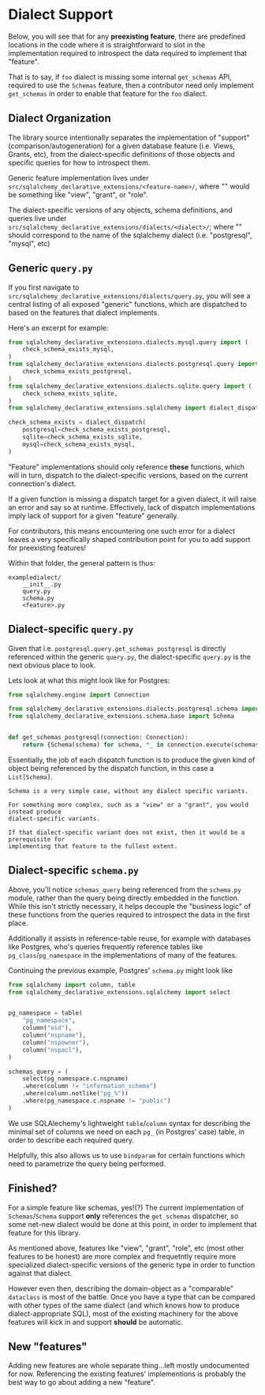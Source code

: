# Dialect Support

Below, you will see that for any **preexisting feature**, there are predefined
locations in the code where it is straightforward to slot in the implementation
required to introspect the data required to implement that "feature".

That is to say, if `foo` dialect is missing some internal `get_schemas` API,
required to use the `Schemas` feature, then a contributor need only implement
`get_schemas` in order to enable that feature for the `foo` dialect.

## Dialect Organization

The library source intentionally separates the implementation of "support"
(comparison/autogeneration) for a given database feature (i.e. Views, Grants,
etc), from the dialect-specific definitions of those objects and specific
queries for how to introspect them.

Generic feature implementation lives under
`src/sqlalchemy_declarative_extensions/<feature-name>/`, where "<feature-name>"
would be something like "view", "grant", or "role".

The dialect-specific versions of any objects, schema definitions, and queries
live under `src/sqlalchemy_declarative_extensions/dialects/<dialect>/`; where
"<dialect>" should correspond to the name of the sqlalchemy dialect (i.e.
"postgresql", "mysql", etc)

## Generic `query.py`

If you first navigate to
`src/sqlalchemy_declarative_extensions/dialects/query.py`, you will see a
central listing of all exposed "generic" functions, which are dispatched to
based on the features that dialect implements.

Here's an excerpt for example:

```python
from sqlalchemy_declarative_extensions.dialects.mysql.query import (
    check_schema_exists_mysql,
)
from sqlalchemy_declarative_extensions.dialects.postgresql.query import (
    check_schema_exists_postgresql,
)
from sqlalchemy_declarative_extensions.dialects.sqlite.query import (
    check_schema_exists_sqlite,
)
from sqlalchemy_declarative_extensions.sqlalchemy import dialect_dispatch

check_schema_exists = dialect_dispatch(
    postgresql=check_schema_exists_postgresql,
    sqlite=check_schema_exists_sqlite,
    mysql=check_schema_exists_mysql,
)
```

"Feature" implementations should only reference **these** functions, which will
in turn, dispatch to the dialect-specific versions, based on the current
connection's dialect.

If a given function is missing a dispatch target for a given dialect, it will
raise an error and say so at runtime. Effectively, lack of dispatch
implementations imply lack of support for a given "feature" generally.

For contributors, this means encountering one such error for a dialect leaves a
very specifically shaped contribution point for you to add support for
preexisting features!

Within that folder, the general pattern is thus:

```
exampledialect/
    __init__.py
    query.py
    schema.py
    <feature>.py
```

## Dialect-specific `query.py`

Given that i.e. `postgresql.query.get_schemas_postgresql` is directly referenced
within the generic `query.py`, the dialect-specific `query.py` is the next
obvious place to look.

Lets look at what this might look like for Postgres:

```python
from sqlalchemy.engine import Connection

from sqlalchemy_declarative_extensions.dialects.postgresql.schema import schemas_query
from sqlalchemy_declarative_extensions.schema.base import Schema


def get_schemas_postgresql(connection: Connection):
    return {Schema(schema) for schema, *_ in connection.execute(schemas_query).fetchall()}
```

Essentially, the job of each dispatch function is to produce the given kind of
object being referenced by the dispatch function, in this case a `List[Schema]`.

```{note}
Schema is a very simple case, without any dialect specific variants.

For something more complex, such as a "view" or a "grant", you would instead produce
dialect-specific variants.

If that dialect-specific variant does not exist, then it would be a prerequisite for
implementing that feature to the fullest extent.
```

## Dialect-specific `schema.py`

Above, you'll notice `schemas_query` being referenced from the `schema.py`
module, rather than the query being directly embedded in the function. While
this isn't strictly necessary, it helps decouple the "business logic" of these
functions from the queries required to introspect the data in the first place.

Additionally it assists in reference-table reuse, for example with databases
like Postgres, who's queries frequently reference tables like
`pg_class`/`pg_namespace` in the implementations of many of the features.

Continuing the previous example, Postgres' `schema.py` might look like

```python
from sqlalchemy import column, table
from sqlalchemy_declarative_extensions.sqlalchemy import select


pg_namespace = table(
    "pg_namespace",
    column("oid"),
    column("nspname"),
    column("nspowner"),
    column("nspacl"),
)

schemas_query = (
    select(pg_namespace.c.nspname)
    .where(column != "information_schema")
    .where(column.notlike("pg_%"))
    .where(pg_namespace.c.nspname != "public")
)
```

We use SQLAlechemy's lightweight `table`/`column` syntax for describing the
minimal set of columns we need on each `pg_` (in Postgres' case) table, in order
to describe each required query.

Helpfully, this also allows us to use `bindparam` for certain functions which
need to parametrize the query being performed.

## Finished?

For a simple feature like schemas, yes!(?) The current implementation of
`Schemas`/`Schema` support **only** references the `get_schemas` dispatcher, so
some net-new dialect would be done at this point, in order to implement that
feature for this library.

As mentioned above, features like "view", "grant", "role", etc (most other
features to be honest) are more complex and frequetntly require more specialized
dialect-specific versions of the generic type in order to function against that
dialect.

However even then, describing the domain-object as a "comparable" `dataclass` is
most of the battle. Once you have a type that can be compared with other types
of the same dialect (and which knows how to produce dialect-appropriate SQL),
most of the existing machinery for the above features will kick in and support
**should** be automatic.

## New "features"

Adding new features are whole separate thing...left mostly undocumented for now.
Referencing the existing features' implementions is probably the best way to go
about adding a new "feature".
